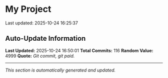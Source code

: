 # My Project


Last updated: 2025-10-24 16:25:37




















































































































## Auto-Update Information

**Last Updated:** 2025-10-24 16:50:01
**Total Commits:** 116
**Random Value:** 4999
**Quote:** _Git commit, git paid._

---
_This section is automatically generated and updated._